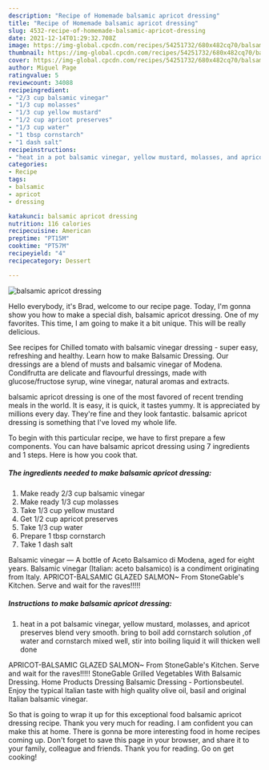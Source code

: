 ```yaml
---
description: "Recipe of Homemade balsamic apricot dressing"
title: "Recipe of Homemade balsamic apricot dressing"
slug: 4532-recipe-of-homemade-balsamic-apricot-dressing
date: 2021-12-14T01:29:32.708Z
image: https://img-global.cpcdn.com/recipes/54251732/680x482cq70/balsamic-apricot-dressing-recipe-main-photo.jpg
thumbnail: https://img-global.cpcdn.com/recipes/54251732/680x482cq70/balsamic-apricot-dressing-recipe-main-photo.jpg
cover: https://img-global.cpcdn.com/recipes/54251732/680x482cq70/balsamic-apricot-dressing-recipe-main-photo.jpg
author: Miguel Page
ratingvalue: 5
reviewcount: 34088
recipeingredient:
- "2/3 cup balsamic vinegar"
- "1/3 cup molasses"
- "1/3 cup yellow mustard"
- "1/2 cup apricot preserves"
- "1/3 cup water"
- "1 tbsp cornstarch"
- "1 dash salt"
recipeinstructions:
- "heat in a pot balsamic vinegar, yellow mustard, molasses, and apricot preserves blend very smooth. bring to boil add cornstarch solution ,of water and cornstarch mixed well, stir into boiling liquid it will thicken well done"
categories:
- Recipe
tags:
- balsamic
- apricot
- dressing

katakunci: balsamic apricot dressing 
nutrition: 116 calories
recipecuisine: American
preptime: "PT15M"
cooktime: "PT57M"
recipeyield: "4"
recipecategory: Dessert

---
```



![balsamic apricot dressing](https://img-global.cpcdn.com/recipes/54251732/680x482cq70/balsamic-apricot-dressing-recipe-main-photo.jpg)

Hello everybody, it's Brad, welcome to our recipe page. Today, I'm gonna show you how to make a special dish, balsamic apricot dressing. One of my favorites. This time, I am going to make it a bit unique. This will be really delicious.

See recipes for Chilled tomato with balsamic vinegar dressing - super easy, refreshing and healthy. Learn how to make Balsamic Dressing. Our dressings are a blend of musts and balsamic vinegar of Modena. Condifrutta are delicate and flavourful dressings, made with glucose/fructose syrup, wine vinegar, natural aromas and extracts.

balsamic apricot dressing is one of the most favored of recent trending meals in the world. It is easy, it is quick, it tastes yummy. It is appreciated by millions every day. They're fine and they look fantastic. balsamic apricot dressing is something that I've loved my whole life.


To begin with this particular recipe, we have to first prepare a few components. You can have balsamic apricot dressing using 7 ingredients and 1 steps. Here is how you cook that.

<!--inarticleads1-->

##### The ingredients needed to make balsamic apricot dressing:

1. Make ready 2/3 cup balsamic vinegar
1. Make ready 1/3 cup molasses
1. Take 1/3 cup yellow mustard
1. Get 1/2 cup apricot preserves
1. Take 1/3 cup water
1. Prepare 1 tbsp cornstarch
1. Take 1 dash salt


Balsamic vinegar — A bottle of Aceto Balsamico di Modena, aged for eight years. Balsamic vinegar (Italian: aceto balsamico) is a condiment originating from Italy. APRICOT-BALSAMIC GLAZED SALMON~ From StoneGable&#39;s Kitchen. Serve and wait for the raves!!!!! 

<!--inarticleads2-->

##### Instructions to make balsamic apricot dressing:

1. heat in a pot balsamic vinegar, yellow mustard, molasses, and apricot preserves blend very smooth. bring to boil add cornstarch solution ,of water and cornstarch mixed well, stir into boiling liquid it will thicken well done


APRICOT-BALSAMIC GLAZED SALMON~ From StoneGable&#39;s Kitchen. Serve and wait for the raves!!!!! StoneGable Grilled Vegetables With Balsamic Dressing. Home Products Dressing Balsamic Dressing - Portionsbeutel. Enjoy the typical Italian taste with high quality olive oil, basil and original Italian balsamic vinegar. 

So that is going to wrap it up for this exceptional food balsamic apricot dressing recipe. Thank you very much for reading. I am confident you can make this at home. There is gonna be more interesting food in home recipes coming up. Don't forget to save this page in your browser, and share it to your family, colleague and friends. Thank you for reading. Go on get cooking!
